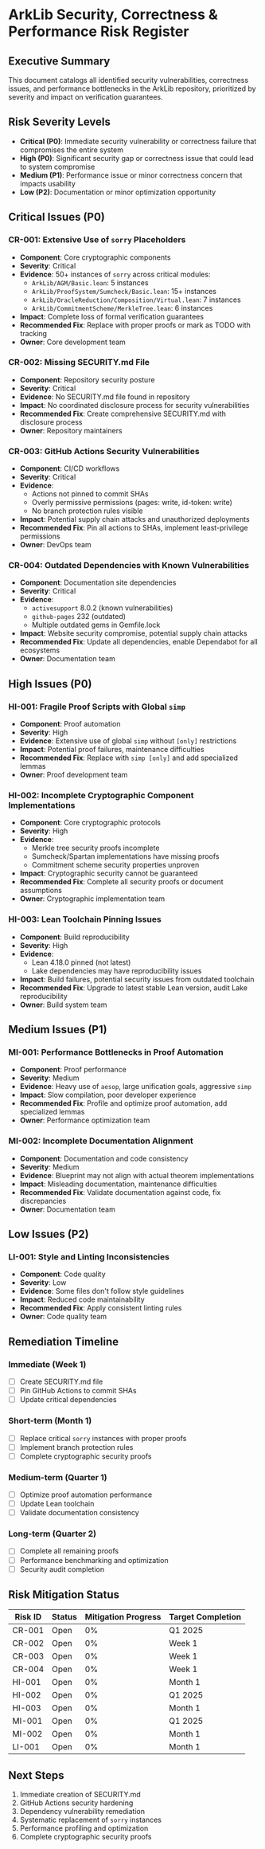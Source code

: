 # ArkLib Security, Correctness & Performance Risk Register

## Executive Summary
This document catalogs all identified security vulnerabilities, correctness issues, and performance bottlenecks in the ArkLib repository, prioritized by severity and impact on verification guarantees.

## Risk Severity Levels
- **Critical (P0)**: Immediate security vulnerability or correctness failure that compromises the entire system
- **High (P0)**: Significant security gap or correctness issue that could lead to system compromise
- **Medium (P1)**: Performance issue or minor correctness concern that impacts usability
- **Low (P2)**: Documentation or minor optimization opportunity

## Critical Issues (P0)

### CR-001: Extensive Use of `sorry` Placeholders
- **Component**: Core cryptographic components
- **Severity**: Critical
- **Evidence**: 50+ instances of `sorry` across critical modules:
  - `ArkLib/AGM/Basic.lean`: 5 instances
  - `ArkLib/ProofSystem/Sumcheck/Basic.lean`: 15+ instances
  - `ArkLib/OracleReduction/Composition/Virtual.lean`: 7 instances
  - `ArkLib/CommitmentScheme/MerkleTree.lean`: 6 instances
- **Impact**: Complete loss of formal verification guarantees
- **Recommended Fix**: Replace with proper proofs or mark as TODO with tracking
- **Owner**: Core development team

### CR-002: Missing SECURITY.md File
- **Component**: Repository security posture
- **Severity**: Critical
- **Evidence**: No SECURITY.md file found in repository
- **Impact**: No coordinated disclosure process for security vulnerabilities
- **Recommended Fix**: Create comprehensive SECURITY.md with disclosure process
- **Owner**: Repository maintainers

### CR-003: GitHub Actions Security Vulnerabilities
- **Component**: CI/CD workflows
- **Severity**: Critical
- **Evidence**: 
  - Actions not pinned to commit SHAs
  - Overly permissive permissions (pages: write, id-token: write)
  - No branch protection rules visible
- **Impact**: Potential supply chain attacks and unauthorized deployments
- **Recommended Fix**: Pin all actions to SHAs, implement least-privilege permissions
- **Owner**: DevOps team

### CR-004: Outdated Dependencies with Known Vulnerabilities
- **Component**: Documentation site dependencies
- **Severity**: Critical
- **Evidence**: 
  - `activesupport` 8.0.2 (known vulnerabilities)
  - `github-pages` 232 (outdated)
  - Multiple outdated gems in Gemfile.lock
- **Impact**: Website security compromise, potential supply chain attacks
- **Recommended Fix**: Update all dependencies, enable Dependabot for all ecosystems
- **Owner**: Documentation team

## High Issues (P0)

### HI-001: Fragile Proof Scripts with Global `simp`
- **Component**: Proof automation
- **Severity**: High
- **Evidence**: Extensive use of global `simp` without `[only]` restrictions
- **Impact**: Potential proof failures, maintenance difficulties
- **Recommended Fix**: Replace with `simp [only]` and add specialized lemmas
- **Owner**: Proof development team

### HI-002: Incomplete Cryptographic Component Implementations
- **Component**: Core cryptographic protocols
- **Severity**: High
- **Evidence**: 
  - Merkle tree security proofs incomplete
  - Sumcheck/Spartan implementations have missing proofs
  - Commitment scheme security properties unproven
- **Impact**: Cryptographic security cannot be guaranteed
- **Recommended Fix**: Complete all security proofs or document assumptions
- **Owner**: Cryptographic implementation team

### HI-003: Lean Toolchain Pinning Issues
- **Component**: Build reproducibility
- **Severity**: High
- **Evidence**: 
  - Lean 4.18.0 pinned (not latest)
  - Lake dependencies may have reproducibility issues
- **Impact**: Build failures, potential security issues from outdated toolchain
- **Recommended Fix**: Upgrade to latest stable Lean version, audit Lake reproducibility
- **Owner**: Build system team

## Medium Issues (P1)

### MI-001: Performance Bottlenecks in Proof Automation
- **Component**: Proof performance
- **Severity**: Medium
- **Evidence**: Heavy use of `aesop`, large unification goals, aggressive `simp`
- **Impact**: Slow compilation, poor developer experience
- **Recommended Fix**: Profile and optimize proof automation, add specialized lemmas
- **Owner**: Performance optimization team

### MI-002: Incomplete Documentation Alignment
- **Component**: Documentation and code consistency
- **Severity**: Medium
- **Evidence**: Blueprint may not align with actual theorem implementations
- **Impact**: Misleading documentation, maintenance difficulties
- **Recommended Fix**: Validate documentation against code, fix discrepancies
- **Owner**: Documentation team

## Low Issues (P2)

### LI-001: Style and Linting Inconsistencies
- **Component**: Code quality
- **Severity**: Low
- **Evidence**: Some files don't follow style guidelines
- **Impact**: Reduced code maintainability
- **Recommended Fix**: Apply consistent linting rules
- **Owner**: Code quality team

## Remediation Timeline

### Immediate (Week 1)
- [ ] Create SECURITY.md file
- [ ] Pin GitHub Actions to commit SHAs
- [ ] Update critical dependencies

### Short-term (Month 1)
- [ ] Replace critical `sorry` instances with proper proofs
- [ ] Implement branch protection rules
- [ ] Complete cryptographic security proofs

### Medium-term (Quarter 1)
- [ ] Optimize proof automation performance
- [ ] Update Lean toolchain
- [ ] Validate documentation consistency

### Long-term (Quarter 2)
- [ ] Complete all remaining proofs
- [ ] Performance benchmarking and optimization
- [ ] Security audit completion

## Risk Mitigation Status

| Risk ID | Status | Mitigation Progress | Target Completion |
|----------|--------|-------------------|-------------------|
| CR-001   | Open   | 0%                 | Q1 2025          |
| CR-002   | Open   | 0%                 | Week 1           |
| CR-003   | Open   | 0%                 | Week 1           |
| CR-004   | Open   | 0%                 | Week 1           |
| HI-001   | Open   | 0%                 | Month 1          |
| HI-002   | Open   | 0%                 | Q1 2025          |
| HI-003   | Open   | 0%                 | Month 1          |
| MI-001   | Open   | 0%                 | Q1 2025          |
| MI-002   | Open   | 0%                 | Month 1          |
| LI-001   | Open   | 0%                 | Month 1          |

## Next Steps
1. Immediate creation of SECURITY.md
2. GitHub Actions security hardening
3. Dependency vulnerability remediation
4. Systematic replacement of `sorry` instances
5. Performance profiling and optimization
6. Complete cryptographic security proofs
